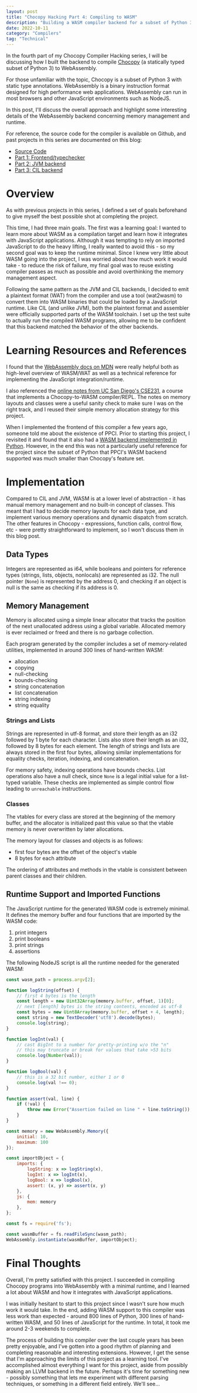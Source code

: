 ```yaml
---
layout: post
title: "Chocopy Hacking Part 4: Compiling to WASM"
description: "Building a WASM compiler backend for a subset of Python 3"
date: 2022-10-11
category: "Compilers"
tag: "Technical"
---
```


In the fourth part of my Chocopy Compiler Hacking series, I will be discussing how I built the backend to compile [Chocopy](https://chocopy.org/) (a statically typed subset of Python 3) to WebAssembly. 

For those unfamiliar with the topic, Chocopy is a subset of Python 3 with static type annotations. WebAssembly is a binary instruction format designed for high performance web applications. WebAssembly can run in most browsers and other JavaScript environments such as NodeJS.

In this post, I'll discuss the overall approach and highlight some interesting details of the WebAssembly backend concerning memory management and runtime.

<!-- more -->

For reference, the source code for the compiler is available on Github, and past projects in this series are documented on this blog:
- [Source Code](https://github.com/yangdanny97/chocopy-python-compiler)
- [Part 1: Frontend/typechecker](https://yangdanny97.github.io/blog/2020/05/29/chocopy-typechecker)
- [Part 2: JVM backend](https://yangdanny97.github.io/blog/2021/08/26/chocopy-jvm-backend)
- [Part 3: CIL backend](https://yangdanny97.github.io/blog/2022/05/22/chocopy-cil-backend)

# Overview

As with previous projects in this series, I defined a set of goals beforehand to give myself the best possible shot at completing the project.

This time, I had three main goals. The first was a learning goal: I wanted to learn more about WASM as a compilation target and learn how it integrates with JavaScript applications. Although it was tempting to rely on imported JavaScript to do the heavy lifting, I really wanted to avoid this - so my second goal was to keep the runtime minimal. Since I knew very little about WASM going into the project, I was worried about how much work it would take - to reduce the risk of failure, my final goal was to reuse existing compiler passes as much as possible and avoid overthinking the memory management aspect.

Following the same pattern as the JVM and CIL backends, I decided to emit a plaintext format (WAT) from the compiler and use a tool (wat2wasm) to convert them into WASM binaries that could be loaded by a JavaScript runtime. Like CIL (and unlike JVM), both the plaintext format and assembler were officially supported parts of the WASM toolchain. I set up the test suite to actually run the compiled WASM programs, allowing me to be confident that this backend matched the behavior of the other backends.

# Learning Resources and References

I found that the [WebAssembly docs on MDN](https://developer.mozilla.org/en-US/docs/WebAssembly/Understanding_the_text_format) were really helpful both as high-level overview of WASM/WAT as well as a technical reference for implementing the JavaScript integration/runtime.

I also referenced the [online notes from UC San Diego's CSE231](https://ucsd-cse231-w21.github.io/), a course that implements a Chocopy-to-WASM compiler/REPL. The notes on memory layouts and classes were a useful sanity check to make sure I was on the right track, and I reused their simple memory allocation strategy for this project. 

When I implemented the frontend of this compiler a few years ago, someone told me about the existence of PPCI. Prior to starting this project, I revisited it and found that it also had a [WASM backend implemented in Python](https://ppci.readthedocs.io/en/latest/reference/wasm.html#wasm). However, in the end this was not a particularly useful reference for the project since the subset of Python that PPCI's WASM backend supported was much smaller than Chocopy's feature set.

# Implementation

Compared to CIL and JVM, WASM is at a lower level of abstraction - it has manual memory management and no built-in concept of classes. This meant that I had to decide memory layouts for each data type, and implement various memory operations and dynamic dispatch from scratch. The other features in Chocopy - expressions, function calls, control flow, etc - were pretty straightforward to implement, so I won't discuss them in this blog post.

## Data Types

Integers are represented as i64, while booleans and pointers for reference types (strings, lists, objects, nonlocals) are represented as i32. The null pointer (`None`) is represented by the address 0, and checking if an object is null is the same as checking if its address is 0. 

## Memory Management

Memory is allocated using a simple linear allocator that tracks the position of the next unallocated address using a global variable. Allocated memory is ever reclaimed or freed and there is no garbage collection. 

Each program generated by the compiler includes a set of memory-related utilities, implemented in around 300 lines of hand-written WASM:
- allocation
- copying
- null-checking
- bounds-checking
- string concatenation
- list concatenation
- string indexing
- string equality

### Strings and Lists

Strings are represented in utf-8 format, and store their length as an i32 followed by 1 byte for each character. Lists also store their length as an i32, followed by 8 bytes for each element. The length of strings and lists are always stored in the first four bytes, allowing similar implementations for equality checks, iteration, indexing, and concatenation. 

For memory safety, indexing operations have bounds checks. List operations also have a null check, since `None` is a legal initial value for a list-typed variable. These checks are implemented as simple control flow leading to `unreachable` instructions.

### Classes

The vtables for every class are stored at the beginning of the memory buffer, and the allocator is initialized past this value so that the vtable memory is never overwritten by later allocations.

The memory layout for classes and objects is as follows:
- first four bytes are the offset of the object's vtable
- 8 bytes for each attribute

The ordering of attributes and methods in the vtable is consistent between parent classes and their children.

## Runtime Support and Imported Functions

The JavaScript runtime for the generated WASM code is extremely minimal. It defines the memory buffer and four functions that are imported by the WASM code:
1. print integers
2. print booleans
3. print strings
4. assertions 

The following NodeJS script is all the runtime needed for the generated WASM:

```javascript
const wasm_path = process.argv[2];

function logString(offset) {
    // first 4 bytes is the length
    const length = new Uint32Array(memory.buffer, offset, 1)[0];
    // next [length] bytes is the string contents, encoded as utf-8
    const bytes = new Uint8Array(memory.buffer, offset + 4, length);
    const string = new TextDecoder('utf8').decode(bytes);
    console.log(string);
}

function logInt(val) {
    // cast BigInt to a number for pretty-printing w/o the "n"
    // this may truncate or break for values that take >53 bits
    console.log(Number(val));
}

function logBool(val) {
    // this is a 32 bit number, either 1 or 0
    console.log(val !== 0);
}

function assert(val, line) {
    if (!val) {
        throw new Error("Assertion failed on line " + line.toString());
    }
}

const memory = new WebAssembly.Memory({
    initial: 10,
    maximum: 100
});

const importObject = {
    imports: {
        logString: x => logString(x),
        logInt: x => logInt(x),
        logBool: x => logBool(x),
        assert: (x, y) => assert(x, y)
    },
    js: {
        mem: memory
    },
};

const fs = require('fs');

const wasmBuffer = fs.readFileSync(wasm_path);
WebAssembly.instantiate(wasmBuffer, importObject);
```

# Final Thoughts

Overall, I'm pretty satisfied with this project. I succeeded in compiling Chocopy programs into WebAssembly with a minimal runtime, and I learned a lot about WASM and how it integrates with JavaScript applications.

I was initially hesitant to start to this project since I wasn't sure how much work it would take. In the end, adding WASM support to this compiler was less work than expected - around 800 lines of Python, 300 lines of hand-written WASM, and 50 lines of JavaScript for the runtime. In total, it took me around 2-3 weekends to complete.

The process of building this compiler over the last couple years has been pretty enjoyable, and I've gotten into a good rhythm of planning and completing reasonable and interesting extensions. However, I get the sense that I'm approaching the limits of this project as a learning tool. I've accomplished almost everything I want for this project, aside from possibly making an LLVM backend in the future. Perhaps it's time for something new - possibly something that lets me experiment with different parsing techniques, or something in a different field entirely. We'll see...

